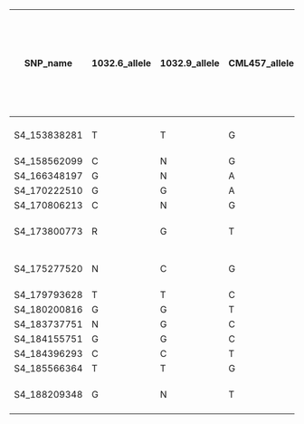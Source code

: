| SNP_name | 1032.6_allele | 1032.9_allele | CML457_allele | B73_allele | context sequence | unique hit on B73 with 100% of identity and 100% of alignment lenght |
|----|----|---------|---------|---------|---------|----------|
| S4_153838281 | T | T | G | T | TTTGGATCTTTGTAATGACTGTCACCAGAGTGTGGGTATCCCCTGCATT[T/G]TGGTTTACCTATTATGTTAATGGAGTTAGTTAGCTAGTTGGGAAACCTTT| No hay muchos más|
| S4_158562099 | C | N | G | C | ATCTTCACTCATATATTGTTTGCCAAAGGGGGAGAGAAAGTCAAAAGGG[C/G]TTATATTTCACTCATAAGTATCCATTTTTGGCGATTCATGCCAAAGGGGG | Si |
| S4_166348197 | G | N | A | G | TAAGCCACTTGATAAAACCCGCTTTTGCCTGTTGAGGAATGAATTAAAT[G/A]TACTTGATCTCAGAAATTTTATTTAAGATCTCAAATGGTGTTGTCAAGCT | Si |
| S4_170222510 | G | G | A | T | TTGTCGAACGGGCAAGTATGGCATTCGGTTGCAGTGCTCATAGGAGAAT[G/A]CTAGCGGTTGTTTGTAGCCGGTAATGGATGTACTACGTGACCATTGGCGC | Si |
| S4_170806213 | C | N | G | C | GAAATCCCAACAGAAGTCGGGCTCGTCATCTTCCTCGGACCCCGAGGGC[C/G]CGTAGGTCGAGACATCCGTCAGCCGGTCCCAGGGCGACCGCATACGATAC | Si |
| S4_173800773 | R | G | T | G | AATCACAAATGCATGCGACACCCCGAAGACGGCCAAAACCATCTTCCCT[G/T]TAAATGTCATCGAACATGTCAGTCTGTCACAAATCAATCAAGATGGAGAC | No hay uno más en chr 3  |
| S4_175277520 | N | C | G | C | GAACGGCTCGCGCACGCGCAACGGCCGCCCCGCCAACCACTCGCCCCGT[C/G]CATTAACTCCGCGGCGGGACAGGCGGCGCCTCTGGCAGGAGAAGCGGGC | No hay muchos más |
| S4_179793628 | T | T | C | T | TTTCAGACACACCACTATAAGTCGATAATAGTGGTTGTCCCCAACATCG[T/C]CATGCTCTCCACCTAAAGGCCATCACTACGATCTTTGTGCACCTGCAACA | Si |
| S4_180200816 | G | G | T | A | CAAGTGTATTTCTACTAAGTCATAGATTGAAAGGAAAATGGAGTCCTCG[G/T]CGAAGACAAGGCTTCCACTCCCCTCTAACGGTATCATTTACCATTCGCCG | Si |
| S4_183737751 | N | G | C | G | GGCAAGCCGGGCTGTGATCTCGATCCCGCCCTTAGCGTCGAGGGTGTTC[G/C]TCATCCTCGCTGGGGCGGGGAGCGAGGCGAACCGGGGCTCTACCTCCTGT | Si |
| S4_184155751 | G | G | C | C | GGGTCTCCACAGGGCCTTTTCGAAACCAGGTAGACTCTTTTATCTTCTG[C/G]ACTGAAATTCTTGTGTCTGGGCTGGGGTCGAGGATCTTGTACAAGAGCTT | Si | 
| S4_184396293 | C | C | T | C | CCTGCCCACTCCTGCCCGATATTTTGCCGAAGCTGCACAAGTTGTCCTG[C/T]TTCCTCGTCGAGCCTGGCCTGCATCTCGCGGATTTGCTCGAGCTGTGCGT | No |
| S4_185566364 | T | T | G | T | TTCAGATATATTTATCGTTGAACATGGGATGTGTCGGGGAGCGGATCCC[T/G]GGGCCCTCAAGGGGCCACGAGTCAGAGGGCGCAGGGAAGAACCCGTCTAG | Si |
| S4_188209348 | G | N | T | G | CCGCCAGAGAGGGTCCCCATGTCAGGCTCTTTGCCGAGTGTTCTGTGCG[G/T]CACTCGGCAAAGCCGACCTCTTTGCCGAGTGCCAGCGACATAACACTCGG | No hay muchos más |

